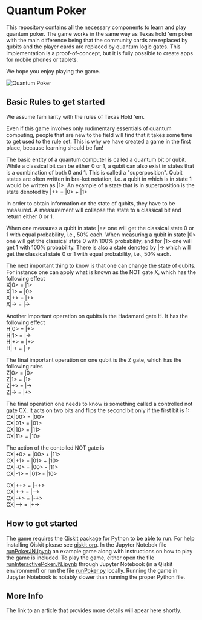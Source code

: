 # Quantum Poker
This repository contains all the necessary components to learn and play quantum poker. The game works in the same way as Texas hold 'em poker with the main difference being that the community cards are replaced by qubits and the player cards are replaced by quantum logic gates.
This implementation is a proof-of-concept, but it is fully possible to create apps for mobile phones or tablets.

We hope you enjoy playing the game.

![Quantum Poker](quantumpoker.jpg)

## Basic Rules to get started
We assume familiarity with the rules of Texas Hold 'em.

Even if this game involves only rudimentary essentials of quantum computing, people that are new to the field will find that it takes some time to get used to the rule set. This is why we have created a game in the first place, because learning should be fun!

The basic entity of a quantum computer is called a quantum bit or qubit. While a classical bit can be either 0 or 1, a qubit can also exist in states that is a combination of both 0 and 1. This is called a "superposition". Qubit states are often written in bra-ket notation, i.e. a qubit in which is in state 1 would be written as |1>. An example of a state that is in superposition is the state  denoted by |+> = |0> + |1>

In order to obtain information on the state of qubits, they have to be measured. A measurement will collapse the state to a classical bit and return either 0 or 1.

When one measures a qubit in state |+> one will get the classical state 0 or 1 with equal probability, i.e., 50% each.
When measuring a qubit in state |0> one will get the classical state 0 with 100% probability, and for |1> one will get 1 with 100% probability. There is also a state denoted by |-> which will get the classical state 0 or 1 with equal probability, i.e., 50% each.

The next important thing to know is that one can change the state of qubits. For instance one can apply what is known as the NOT gate X, which has the following effect <br />
X|0> = |1> <br />
X|1> = |0> <br />
X|+> = |+> <br />
X|-> = |-> <br />

Another important operation on qubits is the Hadamard gate H. It has the following effect <br />
H|0> = |+> <br />
H|1> = |-> <br />
H|+> = |+> <br />
H|-> = |-> <br />

The final important operation on one qubit is the Z gate, which has the following rules <br />
Z|0> = |0> <br />
Z|1> = |1> <br />
Z|+> = |-> <br />
Z|-> = |+> <br />

The final operation one needs to know is something called a controlled not gate CX. It acts on two bits and flips the second bit only if the first bit is 1: <br />
CX|00> = |00> <br />
CX|01> = |01> <br />
CX|10> = |11> <br />
CX|11> = |10> <br />

The action of the contolled NOT gate is <br />
CX|+0> = |00> + |11> <br />
CX|+1> = |01> + |10> <br />
CX|-0> = |00> - |11> <br />
CX|-1> = |01> - |10> <br />

CX|++> = |++> <br />
CX|+-> = |--> <br />
CX|-+> = |-+> <br />
CX|--> = |+-> <br />

## How to get started
The game requires the Qiskit package for Python to be able to run. For help installing Qiskit please see [qiskit.org](https://qiskit.org/documentation/install.html). In the Jupyter Notebok file [runPokerJN.ipynb](runPokerJN.ipynb) an example game along with instructions on how to play the game is included. To play the game, either open the file [runInteractivePokerJN.ipynb](runInteractivePokerJN.ipynb) through Jupyter Notebook (in a Qiskit environment) or run the file [runPoker.py](runPoker.py) locally. Running the game in Jupyter Notebook is notably slower than running the proper Python file.

## More Info
The link to an article that provides more details will apear here shortly.
